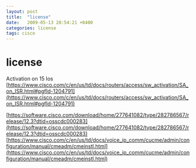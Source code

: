 ```yaml
---
layout: post
title:  "license"
date:   2009-05-13 20:54:21 +0400
categories: license
tags: cisco
---
```


# license
Activation on 15 Ios
[https://www.cisco.com/c/en/us/td/docs/routers/access/sw_activation/SA_on_ISR.html#pgfId-1204791](https://www.cisco.com/c/en/us/td/docs/routers/access/sw_activation/SA_on_ISR.html#pgfId-1204791)

[https://software.cisco.com/download/home/277641082/type/282786567/release/12.3?dtid=osscdc000283](https://software.cisco.com/download/home/277641082/type/282786567/release/12.3?dtid=osscdc000283)
[https://www.cisco.com/c/en/us/td/docs/voice_ip_comm/cucme/admin/configuration/manual/cmeadm/cmeinstl.html](https://www.cisco.com/c/en/us/td/docs/voice_ip_comm/cucme/admin/configuration/manual/cmeadm/cmeinstl.html)

